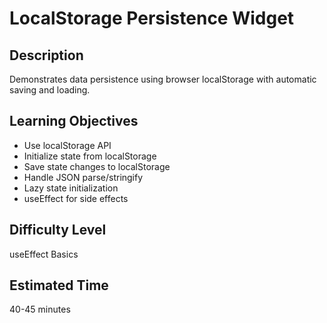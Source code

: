 # LocalStorage Persistence Widget

## Description

Demonstrates data persistence using browser localStorage with automatic saving and loading.

## Learning Objectives

- Use localStorage API
- Initialize state from localStorage
- Save state changes to localStorage
- Handle JSON parse/stringify
- Lazy state initialization
- useEffect for side effects

## Difficulty Level

useEffect Basics

## Estimated Time

40-45 minutes
